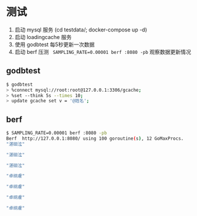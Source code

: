# 测试

1. 启动 mysql 服务 (cd testdata/; docker-compose up -d)
2. 启动 loadingcache 服务
3. 使用 godbtest 每5秒更新一次数据
4. 启动 berf 压测 ` SAMPLING_RATE=0.00001 berf :8080 -pb` 观察数据更新情况

## godbtest

```sh
$ godbtest
> %connect mysql://root:root@127.0.0.1:3306/gcache;
> %set --think 5s --times 10;
> update gcache set v = '@姓名';
```

## berf

```sh
$ SAMPLING_RATE=0.00001 berf :8080 -pb
Berf  http://127.0.0.1:8080/ using 100 goroutine(s), 12 GoMaxProcs.
"湛硘泫"

"湛硘泫"

"湛硘泫"

"卓纲雐"

"卓纲雐"

"卓纲雐"

"卓纲雐"

```
